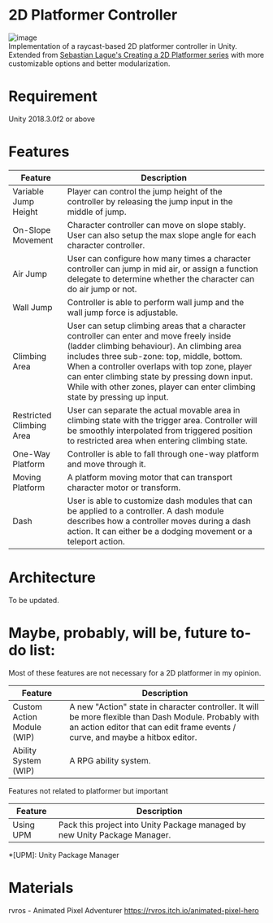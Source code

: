 # 2D Platformer Controller 
![image](https://github.com/ta-david-yu/2D-Platformer-Hunter/blob/master/platformer-preview.gif)  
Implementation of a raycast-based 2D platformer controller in Unity.  
Extended from [Sebastian Lague's Creating a 2D Platformer series](https://youtu.be/MbWK8bCAU2w?list=PLFt_AvWsXl0f0hqURlhyIoAabKPgRsqjz.) with more customizable options and better modularization.

# Requirement
Unity 2018.3.0f2 or above

# Features

| Feature   | Description |
| --------- | ------- |
| Variable Jump Height | Player can control the jump height of the controller by releasing the jump input in the middle of jump. |
| On-Slope Movement | Character controller can move on slope stably. User can also setup the max slope angle for each character controller. |
| Air Jump | User can configure how many times a character controller can jump in mid air, or assign a function delegate to determine whether the character can do air jump or not. |
| Wall Jump | Controller is able to perform wall jump and the wall jump force is adjustable. |
| Climbing Area | User can setup climbing areas that a character controller can enter and move freely inside (ladder climbing behaviour). An climbing area includes three sub-zone: top, middle, bottom. When a controller overlaps with top zone, player can enter climbing state by pressing down input. While with other zones, player can enter climbing state by pressing up input. |
| Restricted Climbing Area | User can separate the actual movable area in climbing state with the trigger area. Controller will be smoothly interpolated from triggered position to restricted area when entering climbing state. |
| One-Way Platform | Controller is able to fall through one-way platform and move through it. |
| Moving Platform | A platform moving motor that can transport character motor or transform. |
| Dash | User is able to customize dash modules that can be applied to a controller. A dash module describes how a controller moves during a dash action. It can either be a dodging movement or a teleport action. |

# Architecture
To be updated.

# Maybe, probably, will be, future to-do list:

Most of these features are not necessary for a 2D platformer in my opinion.

| Feature   | Description |
| --------- | ------- |
| Custom Action Module (WIP) | A new "Action" state in character controller. It will be more flexible than Dash Module. Probably with an action editor that can edit frame events / curve, and maybe a hitbox editor. |
| Ability System (WIP)  | A RPG ability system. |

Features not related to platformer but important

| Feature   | Description |
| --------- | ------- |
| Using UPM | Pack this project into Unity Package managed by new Unity Package Manager. |

*[UPM]: Unity Package Manager

# Materials
rvros - Animated Pixel Adventurer
https://rvros.itch.io/animated-pixel-hero
